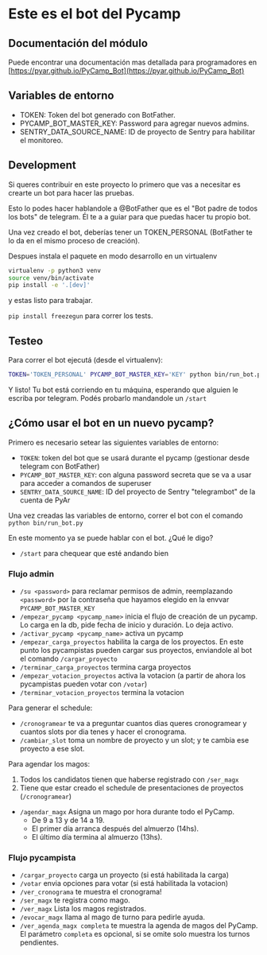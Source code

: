# Este es el bot del Pycamp

## Documentación del módulo

Puede encontrar una documentación mas detallada para programadores en [https://pyar.github.io/PyCamp_Bot](https://pyar.github.io/PyCamp_Bot)

## Variables de entorno

* TOKEN: Token del bot generado con BotFather.
* PYCAMP_BOT_MASTER_KEY: Password para agregar nuevos admins.
* SENTRY_DATA_SOURCE_NAME: ID de proyecto de Sentry para habilitar el monitoreo.

## Development

Si queres contribuir en este proyecto lo primero que vas a necesitar es crearte un bot para hacer
las pruebas.

Esto lo podes hacer hablandole a @BotFather que es el "Bot padre de todos los bots" de telegram.
Él te a a guiar para que puedas hacer tu propio bot.

Una vez creado el bot, deberías tener un TOKEN\_PERSONAL (BotFather te lo da en el mismo proceso de
creación).

Despues instala el paquete en modo desarrollo en un virtualenv

~~~bash
virtualenv -p python3 venv
source venv/bin/activate
pip install -e '.[dev]'
~~~

y estas listo para trabajar.

`pip install freezegun` para correr los tests.

## Testeo

Para correr el bot ejecutá (desde el virtualenv):

~~~bash
TOKEN='TOKEN_PERSONAL' PYCAMP_BOT_MASTER_KEY='KEY' python bin/run_bot.py
~~~

Y listo! Tu bot está corriendo en tu máquina, esperando que alguien le escriba por telegram.
Podés probarlo mandandole un `/start`

## ¿Cómo usar el bot en un nuevo pycamp?

Primero es necesario setear las siguientes variables de entorno:

* `TOKEN`: token del bot que se usará durante el pycamp (gestionar desde telegram con BotFather)
* `PYCAMP_BOT_MASTER_KEY`: con alguna password secreta que se va a usar para acceder a comandos de superuser
* `SENTRY_DATA_SOURCE_NAME`: ID del proyecto de Sentry "telegrambot" de la cuenta de PyAr

Una vez creadas las variables de entorno, correr el bot con el comando `python bin/run_bot.py`

En este momento ya se puede hablar con el bot. ¿Qué le digo?

* `/start` para chequear que esté andando bien

### Flujo admin

* `/su <password>` para reclamar permisos de admin, reemplazando `<password>` por la contraseña que hayamos
elegido en la envvar `PYCAMP_BOT_MASTER_KEY`
* `/empezar_pycamp <pycamp_name>` inicia el flujo de creación de un pycamp. Lo carga en la db, pide fecha de inicio y duración. Lo deja activo.
* `/activar_pycamp <pycamp_name>` activa un pycamp
* `/empezar_carga_proyectos` habilita la carga de los proyectos. En este punto los pycampistas pueden cargar sus proyectos,
enviandole al bot el comando `/cargar_proyecto`
* `/terminar_carga_proyectos` termina carga proyectos
* `/empezar_votacion_proyectos`  activa la votacion (a partir de ahora los pycampistas pueden votar con `/votar`)
* `/terminar_votacion_proyectos` termina la votacion

Para generar el schedule:

* `/cronogramear` te va a preguntar cuantos dias queres cronogramear y cuantos slots por dia tenes y hacer el cronograma.
* `/cambiar_slot` toma un nombre de proyecto y un slot; y te cambia ese proyecto a ese slot.

Para agendar los magos:

1. Todos los candidatos tienen que haberse registrado con `/ser_magx`
2. Tiene que estar creado el schedule de presentaciones de proyectos (`/cronogramear`)

* `/agendar_magx` Asigna un mago por hora durante todo el PyCamp.
    * De 9 a 13 y de 14 a 19.
    * El primer día arranca después del almuerzo (14hs).
    * El último día termina al almuerzo (13hs).

### Flujo pycampista

* `/cargar_proyecto` carga un proyecto (si está habilitada la carga)
* `/votar` envia opciones para votar (si está habilitada la votacion)
* `/ver_cronograma` te muestra el cronograma!
* `/ser_magx` te registra como mago.
* `/ver_magx` Lista los magos registrados.
* `/evocar_magx` llama al mago de turno para pedirle ayuda.
* `/ver_agenda_magx completa` te muestra la agenda de magos del PyCamp. El parámetro `completa` es opcional, si se omite solo muestra los turnos pendientes.
